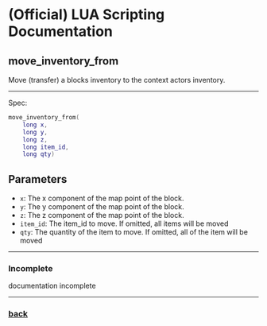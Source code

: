 
# (Official) LUA Scripting Documentation

## move_inventory_from

Move (transfer) a blocks inventory to the context actors inventory.

___

Spec:

```lua
move_inventory_from(
	long x,
	long y,
	long z,
	long item_id,
	long qty)
```

## Parameters

- `x`: The x component of the map point of the block.
- `y`: The y component of the map point of the block.
- `z`: The z component of the map point of the block.
- `item_id`: The item_id to move. If omitted, all items will be moved
- `qty`: The quantity of the item to move. If omitted, all of the item will be moved

___

### Incomplete

documentation incomplete

___

### [back](../inventory)
